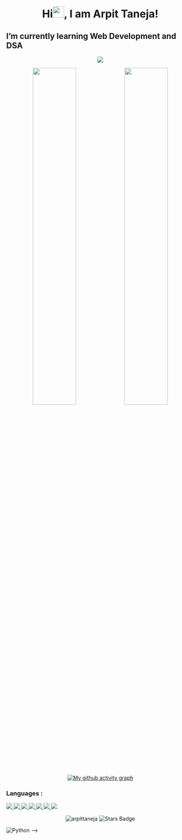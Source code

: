 
<h1 align="center">Hi<img src="https://raw.githubusercontent.com/MartinHeinz/MartinHeinz/master/wave.gif" width="30px">, I am Arpit Taneja!</h1>
<!-- **arpittaneja/arpittaneja** is a ✨ _special_ ✨ repository because its `README.md` (this file) appears on your GitHub profile. -->


<!-- Here are some ideas to get you started:

- 🔭 I’m currently working on 
- 👯 I’m looking to collaborate on ...
- 🤔 I’m looking for help with ...
- 💬 Ask me about ...
- 📫 How to reach me: ...
- 😄 Pronouns: ...
- ⚡ Fun fact: ... -->

## I’m currently learning Web Development and DSA

<p align="center">
  <img src="https://github-readme-stats.vercel.app/api/top-langs/?username=arpittaneja&show_icons=true&theme=tokyonight&layout=compact" />
</p>
<p align="center">
  <img width="48%" src="https://github-readme-stats.vercel.app/api?username=arpittaneja&show_icons=true&theme=tokyonight" />
  <img width="48%" src="https://github-readme-streak-stats.herokuapp.com/?user=arpittaneja&theme=tokyonight" />
</p>
<div align="center">
     
[![My github activity graph](https://activity-graph.herokuapp.com/graph?username=arpittaneja&theme=xcode)](https://git.io/arpittaneja)

</div>

### Languages :
<a href="" target="_blank"> <img src="https://img.icons8.com/color/48/000000/javascript.png"/> </a> 
<a href="" target="_blank"> <img src="https://img.icons8.com/color/48/000000/html-5.png"/> </a> 
<a href="" target="_blank"> <img src="https://img.icons8.com/color/48/000000/css3.png"/> </a> 
<a href="" target="_blank"> <img src="https://img.icons8.com/color/48/000000/python.png"/> </a> 
<a href="" target="_blank"> <img src="https://img.icons8.com/color/48/000000/c-programming.png"/> </a> 
<a href="" target="_blank"> <img src="https://img.icons8.com/color/50/000000/c-plus-plus-logo.png"/> </a> 
<a href="" target="_blank"> <img src="https://img.icons8.com/color/50/000000/java.png"/> </a> 
<p align="center"> <img src="https://komarev.com/ghpvc/?username=arpittaneja&label=Profile%20views&color=129e00&style=plastic" alt="arpittaneja" /> 
<img src="https://img.shields.io/github/stars/arpittaneja" alt="Stars Badge"/></a></p>

![Python](https://img.shields.io/badge/-Python-black?style=flat-square&logo=Python) -->
